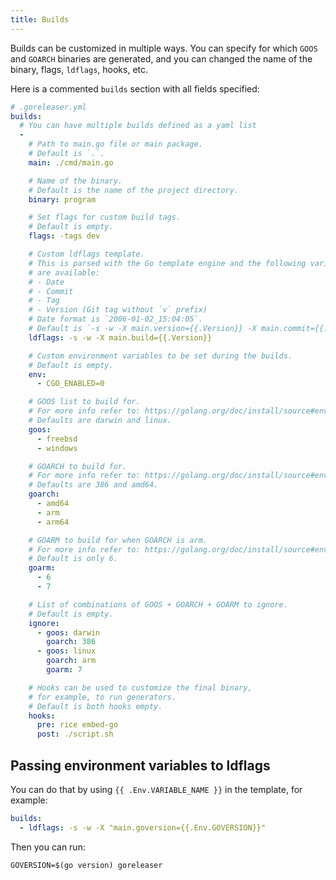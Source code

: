 ```yaml
---
title: Builds
---
```


Builds can be customized in multiple ways. You can specify for which `GOOS` and
`GOARCH` binaries are generated, and you can changed the name of the binary, flags, `ldflags`, hooks, etc.

Here is a commented `builds` section with all fields specified:

```yml
# .goreleaser.yml
builds:
  # You can have multiple builds defined as a yaml list
  -
    # Path to main.go file or main package.
    # Default is `.`.
    main: ./cmd/main.go

    # Name of the binary.
    # Default is the name of the project directory.
    binary: program

    # Set flags for custom build tags.
    # Default is empty.
    flags: -tags dev

    # Custom ldflags template.
    # This is parsed with the Go template engine and the following variables
    # are available:
    # - Date
    # - Commit
    # - Tag
    # - Version (Git tag without `v` prefix)
    # Date format is `2006-01-02_15:04:05`.
    # Default is `-s -w -X main.version={{.Version}} -X main.commit={{.Commit}} -X main.date={{.Date}}`.
    ldflags: -s -w -X main.build={{.Version}}

    # Custom environment variables to be set during the builds.
    # Default is empty.
    env:
      - CGO_ENABLED=0

    # GOOS list to build for.
    # For more info refer to: https://golang.org/doc/install/source#environment
    # Defaults are darwin and linux.
    goos:
      - freebsd
      - windows

    # GOARCH to build for.
    # For more info refer to: https://golang.org/doc/install/source#environment
    # Defaults are 386 and amd64.
    goarch:
      - amd64
      - arm
      - arm64

    # GOARM to build for when GOARCH is arm.
    # For more info refer to: https://golang.org/doc/install/source#environment
    # Default is only 6.
    goarm:
      - 6
      - 7

    # List of combinations of GOOS + GOARCH + GOARM to ignore.
    # Default is empty.
    ignore:
      - goos: darwin
        goarch: 386
      - goos: linux
        goarch: arm
        goarm: 7

    # Hooks can be used to customize the final binary,
    # for example, to run generators.
    # Default is both hooks empty.
    hooks:
      pre: rice embed-go
      post: ./script.sh
```

## Passing environment variables to ldflags

You can do that by using `{{ .Env.VARIABLE_NAME }}` in the template, for
example:

```yaml
builds:
  - ldflags: -s -w -X "main.goversion={{.Env.GOVERSION}}"
```

Then you can run:

```console
GOVERSION=$(go version) goreleaser
```
